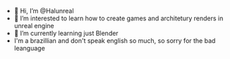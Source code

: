 - 👋 Hi, I’m @Halunreal
- 👀 I’m interested to learn how to create games and architetury renders in unreal engine
- 🌱 I’m currently learning just Blender
- I'm a brazillian and don't speak english so much, so sorry for the bad leanguage
